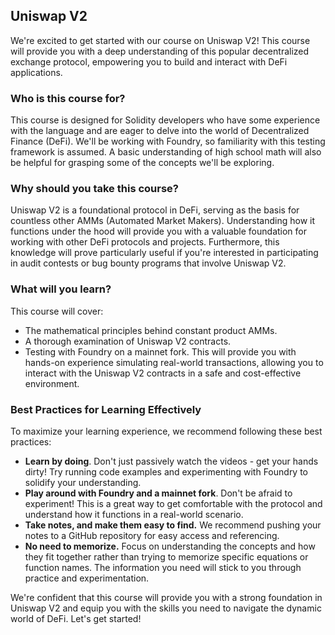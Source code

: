 ## Uniswap V2

We're excited to get started with our course on Uniswap V2! This course will provide you with a deep understanding of this popular decentralized exchange protocol, empowering you to build and interact with DeFi applications.

### Who is this course for?

This course is designed for Solidity developers who have some experience with the language and are eager to delve into the world of Decentralized Finance (DeFi). We'll be working with Foundry, so familiarity with this testing framework is assumed. A basic understanding of high school math will also be helpful for grasping some of the concepts we'll be exploring.

### Why should you take this course?

Uniswap V2 is a foundational protocol in DeFi, serving as the basis for countless other AMMs (Automated Market Makers). Understanding how it functions under the hood will provide you with a valuable foundation for working with other DeFi protocols and projects.  Furthermore, this knowledge will prove particularly useful if you're interested in participating in audit contests or bug bounty programs that involve Uniswap V2. 

### What will you learn?

This course will cover:

* The mathematical principles behind constant product AMMs.
*  A thorough examination of Uniswap V2 contracts.
* Testing with Foundry on a mainnet fork.  This will provide you with hands-on experience simulating real-world transactions, allowing you to interact with the Uniswap V2 contracts in a safe and cost-effective environment.

### Best Practices for Learning Effectively

To maximize your learning experience, we recommend following these best practices:

* **Learn by doing**.  Don't just passively watch the videos - get your hands dirty!  Try running code examples and experimenting with Foundry to solidify your understanding.
* **Play around with Foundry and a mainnet fork**.  Don't be afraid to experiment! This is a great way to get comfortable with the protocol and understand how it functions in a real-world scenario.
* **Take notes, and make them easy to find.**  We recommend pushing your notes to a GitHub repository for easy access and referencing. 
* **No need to memorize.**  Focus on understanding the concepts and how they fit together rather than trying to memorize specific equations or function names. The information you need will stick to you through practice and experimentation. 

We're confident that this course will provide you with a strong foundation in Uniswap V2 and equip you with the skills you need to navigate the dynamic world of DeFi.  Let's get started! 
